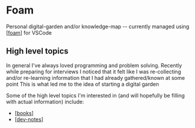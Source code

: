 # Foam

Personal digital-garden and/or knowledge-map -- currently managed using [[foam]] for VSCode

## High level topics

In general I've always loved programming and problem solving. Recently while preparing for interviews I noticed that it felt like I was re-collecting and/or re-learning information that I had already gathered/known at some point This is what led me to the idea of starting a digital garden

Some of the high level topics I'm interested in (and will hopefully be filling with actual information) include:
- [[books]]
- [[dev-notes]]

[//begin]: # "Autogenerated link references for markdown compatibility"
[foam]: foam "Foam"
[books]: books "Books"
[dev-notes]: dev-notes "Dev Notes"
[//end]: # "Autogenerated link references"
